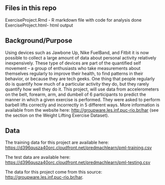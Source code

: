 ## Files in this repo  

ExerciseProject.Rmd - R markdown file with code for analysis done 
ExerciseProject.html- html output  

 
## Background/Purpose  

Using devices such as Jawbone Up, Nike FuelBand, and Fitbit it is now possible to collect a large amount of data about personal activity relatively inexpensively. These type of devices are part of the quantified self movement – a group of enthusiasts who take measurements about themselves regularly to improve their health, to find patterns in their behavior, or because they are tech geeks. One thing that people regularly do is quantify how much of a particular activity they do, but they rarely quantify how well they do it. This project, will use data from accelerometers on the belt, forearm, arm, and dumbell of 6 participants to predict the manner in which a given exercise is performed. They were asked to perform barbell lifts correctly and incorrectly in 5 different ways. More information is available from the website here: http://groupware.les.inf.puc-rio.br/har (see the section on the Weight Lifting Exercise Dataset).  

## Data  

The training data for this project are available here:   
https://d396qusza40orc.cloudfront.net/predmachlearn/pml-training.csv  

The test data are available here:  
https://d396qusza40orc.cloudfront.net/predmachlearn/pml-testing.csv    

The data for this project come from this source: http://groupware.les.inf.puc-rio.br/har.    



